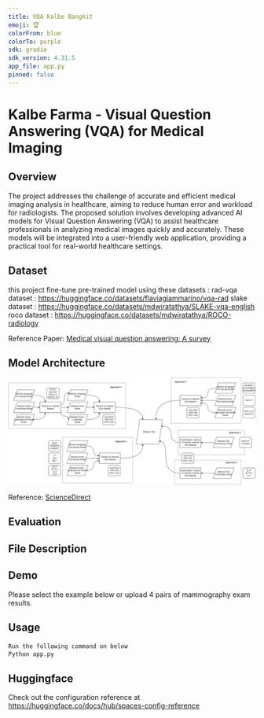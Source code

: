 ```yaml
---
title: VQA Kalbe Bangkit
emoji: 🏆
colorFrom: blue
colorTo: purple
sdk: gradio
sdk_version: 4.31.5
app_file: app.py
pinned: false
---
```


# Kalbe Farma - Visual Question Answering (VQA) for Medical Imaging

## Overview
The project addresses the challenge of accurate and efficient medical imaging analysis in healthcare, aiming to reduce human error and workload for radiologists. The proposed solution involves developing advanced AI models for Visual Question Answering (VQA) to assist healthcare professionals in analyzing medical images quickly and accurately. These models will be integrated into a user-friendly web application, providing a practical tool for real-world healthcare settings.

## Dataset
this project fine-tune pre-trained model using these datasets :
rad-vqa dataset : https://huggingface.co/datasets/flaviagiammarino/vqa-rad
slake dataset : https://huggingface.co/datasets/mdwiratathya/SLAKE-vqa-english
roco dataset : https://huggingface.co/datasets/mdwiratathya/ROCO-radiology

Reference Paper: [Medical visual question answering: A survey](https://www.sciencedirect.com/science/article/abs/pii/S0933365723001252)

## Model Architecture
<!-- The model uses a Parameterized Hypercomplex Shared Encoder network (PHYSEnet). -->

![Model Architecture](img/Model-Architecture.png)

Reference: [ScienceDirect](https://www.sciencedirect.com/science/article/abs/pii/S0933365723001252)

## Evaluation

## File Description
## Demo
Please select the example below or upload 4 pairs of mammography exam results.

## Usage

```
Run the following command on below
Python app.py
```
## Huggingface
Check out the configuration reference at https://huggingface.co/docs/hub/spaces-config-reference
